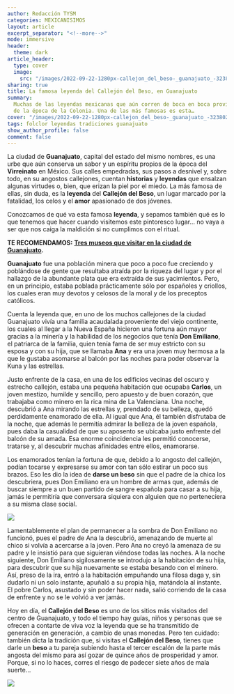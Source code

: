 ```yaml
---
author: Redacción TYSM
categories: MEXICANISIMOS
layout: article
excerpt_separator: "<!--more-->"
mode: immersive
header:
  theme: dark
article_header:
  type: cover
  image:
    src: "/images/2022-09-22-1280px-callejon_del_beso-_guanajuato_-32380256143.jpeg"
sharing: true
title: La famosa leyenda del Callejón del Beso, en Guanajuato
summary:
  Muchas de las leyendas mexicanas que aún corren de boca en boca provienen
  de la época de la Colonia. Una de las más famosas es esta…
cover: "/images/2022-09-22-1280px-callejon_del_beso-_guanajuato_-32380256143.jpeg"
tags: folclor leyendas tradiciones guanajuato
show_author_profile: false
comment: false
---
```


La ciudad de **Guanajuato**, capital del estado del mismo nombres, es una urbe que aún conserva un sabor y un espíritu propios de la época del **Virreinato** en México. Sus calles empedradas, sus pasos a desnivel y, sobre todo, en su angostos callejones, cuentan **historias** y **leyendas** que ensalzan algunas virtudes o, bien, que erizan la piel por el miedo. La más famosa de ellas, sin duda, es la **leyenda** del **Callejón del Beso**, un lugar marcado por la fatalidad, los celos y el **amor** apasionado de dos jóvenes.

Conozcamos de qué va esta famosa **leyenda**, y sepamos también qué es lo que tenemos que hacer cuando visitemos este pintoresco lugar… no vaya a ser que nos caiga la maldición si no cumplimos con el ritual.

**TE RECOMENDAMOS:** [**Tres museos que visitar en la ciudad de Guanajuato**](https://blog.tonoysumariachi.com/turismo/2022/04/21/tres-museos-que-visitar-en-la-ciudad-de-guanajuato.html)**.**

**Guanajuato** fue una población minera que poco a poco fue creciendo y poblándose de gente que resultaba atraída por la riqueza del lugar y por el hallazgo de la abundante plata que era extraída de sus yacimientos. Pero, en un principio, estaba poblada prácticamente sólo por españoles y criollos, los cuales eran muy devotos y celosos de la moral y de los preceptos católicos.

Cuenta la leyenda que, en uno de los muchos callejones de la ciudad Guanajuato vivía una familia acaudalada proveniente del viejo continente, los cuales al llegar a la Nueva España hicieron una fortuna aún mayor gracias a la minería y la habilidad de los negocios que tenía **Don Emiliano**, el patriarca de la familia, quien tenía fama de ser muy estricto con su esposa y con su hija, que se llamaba **Ana** y era una joven muy hermosa a la que le gustaba asomarse al balcón por las noches para poder observar la Kuna y las estrellas.

Justo enfrente de la casa, en una de los edificios vecinas del oscuro y estrecho callejón, estaba una pequeña habitación que ocupaba **Carlos**, un joven mestizo, humilde y sencillo, pero apuesto y de buen corazón, que trabajaba como minero en la rica mina de La Valenciana. Una noche, descubrió a Ana mirando las estrellas y, prendado de su belleza, quedó perdidamente enamorado de ella. Al igual que Ana, él también disfrutaba de la noche, que además le permitía admirar la belleza de la joven española, pues daba la casualidad de que su aposento se ubicaba justo enfrente del balcón de su amada. Esa enorme coincidencia les permitió conocerse, tratarse y, al descubrir muchas afinidades entre ellos, enamorarse.

Los enamorados tenían la fortuna de que, debido a lo angosto del callejón, podían tocarse y expresarse su amor con tan sólo estirar un poco sus brazos. Eso les dio la idea de **darse un beso** sin que el padre de la chica los descubriera, pues Don Emiliano era un hombre de armas que, además de buscar siempre a un buen partido de sangre española para casar a su hija, jamás le permitiría que conversara siquiera con alguien que no perteneciera a su misma clase social.

![](https://upload.wikimedia.org/wikipedia/commons/thumb/7/77/Callejon_del_Beso%2C_terraza_de_los_amantes.JPG/1024px-Callejon_del_Beso%2C_terraza_de_los_amantes.JPG)

Lamentablemente el plan de permanecer a la sombra de Don Emiliano no funcionó, pues el padre de Ana la descubrió, amenazando de muerte al chico si volvía a acercarse a la joven. Pero Ana no creyó la amenaza de su padre y le insistió para que siguieran viéndose todas las noches. A la noche siguiente, Don Emiliano sigilosamente se introdujo a la habitación de su hija, para descubrir que su hija nuevamente se estaba besando con el minero. Así, preso de la ira, entró a la habitación empuñando una filosa daga y, sin dudarlo ni un solo instante, apuñaló a su propia hija, matándola al instante. El pobre Carlos, asustado y sin poder hacer nada, salió corriendo de la casa de enfrente y no se le volvió a ver jamás.

Hoy en día, el **Callejón del Beso** es uno de los sitios más visitados del centro de Guanajuato, y todo el tiempo hay guías, niños y personas que se ofrecen a contarte de viva voz la leyenda que se ha transmitido de generación en generación, a cambio de unas monedas. Pero ten cuidado: también dicta la tradición que, si visitas el **Callejón del Beso**, tienes que darle un **beso** a tu pareja subiendo hasta el tercer escalón de la parte más angosta del mismo para así gozar de quince años de prosperidad y amor. Porque, si no lo haces, corres el riesgo de padecer siete años de mala suerte…

![](https://upload.wikimedia.org/wikipedia/commons/thumb/8/8c/Historic_Town_of_Guanajuato_Feb_2020_031.jpg/756px-Historic_Town_of_Guanajuato_Feb_2020_031.jpg)
